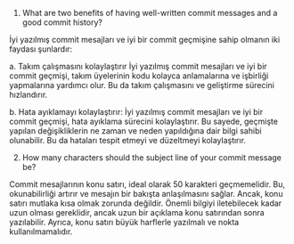  1. What are two benefits of having well-written commit messages and a good commit history?
 
 İyi yazılmış commit mesajları ve iyi bir commit geçmişine sahip olmanın iki faydası şunlardır:
    
  a. Takım çalışmasını kolaylaştırır İyi yazılmış commit mesajları ve iyi bir commit geçmişi, takım üyelerinin kodu kolayca anlamalarına ve işbirliği yapmalarına yardımcı olur. Bu da takım çalışmasını ve geliştirme sürecini hızlandırır.
    
  b. Hata ayıklamayı kolaylaştırır: İyi yazılmış commit mesajları ve iyi bir commit geçmişi, hata ayıklama sürecini kolaylaştırır. Bu sayede, geçmişte yapılan değişikliklerin ne zaman ve neden yapıldığına dair bilgi sahibi olunabilir. Bu da hataları tespit etmeyi ve düzeltmeyi kolaylaştırır.
    
2.  How many characters should the subject line of your commit message be?


Commit mesajlarının konu satırı, ideal olarak 50 karakteri geçmemelidir. Bu, okunabilirliği artırır ve mesajın bir bakışta anlaşılmasını sağlar. Ancak, konu satırı mutlaka kısa olmak zorunda değildir. Önemli bilgiyi iletebilecek kadar uzun olması gereklidir, ancak uzun bir açıklama konu satırından sonra yazılabilir. Ayrıca, konu satırı büyük harflerle yazılmalı ve nokta kullanılmamalıdır.
    
